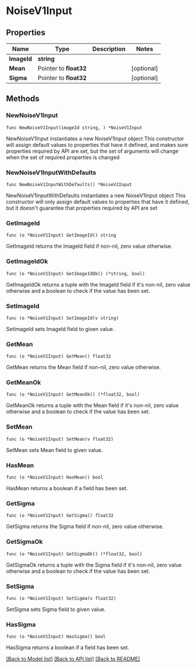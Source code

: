 # NoiseV1Input

## Properties

Name | Type | Description | Notes
------------ | ------------- | ------------- | -------------
**ImageId** | **string** |  | 
**Mean** | Pointer to **float32** |  | [optional] 
**Sigma** | Pointer to **float32** |  | [optional] 

## Methods

### NewNoiseV1Input

`func NewNoiseV1Input(imageId string, ) *NoiseV1Input`

NewNoiseV1Input instantiates a new NoiseV1Input object
This constructor will assign default values to properties that have it defined,
and makes sure properties required by API are set, but the set of arguments
will change when the set of required properties is changed

### NewNoiseV1InputWithDefaults

`func NewNoiseV1InputWithDefaults() *NoiseV1Input`

NewNoiseV1InputWithDefaults instantiates a new NoiseV1Input object
This constructor will only assign default values to properties that have it defined,
but it doesn't guarantee that properties required by API are set

### GetImageId

`func (o *NoiseV1Input) GetImageId() string`

GetImageId returns the ImageId field if non-nil, zero value otherwise.

### GetImageIdOk

`func (o *NoiseV1Input) GetImageIdOk() (*string, bool)`

GetImageIdOk returns a tuple with the ImageId field if it's non-nil, zero value otherwise
and a boolean to check if the value has been set.

### SetImageId

`func (o *NoiseV1Input) SetImageId(v string)`

SetImageId sets ImageId field to given value.


### GetMean

`func (o *NoiseV1Input) GetMean() float32`

GetMean returns the Mean field if non-nil, zero value otherwise.

### GetMeanOk

`func (o *NoiseV1Input) GetMeanOk() (*float32, bool)`

GetMeanOk returns a tuple with the Mean field if it's non-nil, zero value otherwise
and a boolean to check if the value has been set.

### SetMean

`func (o *NoiseV1Input) SetMean(v float32)`

SetMean sets Mean field to given value.

### HasMean

`func (o *NoiseV1Input) HasMean() bool`

HasMean returns a boolean if a field has been set.

### GetSigma

`func (o *NoiseV1Input) GetSigma() float32`

GetSigma returns the Sigma field if non-nil, zero value otherwise.

### GetSigmaOk

`func (o *NoiseV1Input) GetSigmaOk() (*float32, bool)`

GetSigmaOk returns a tuple with the Sigma field if it's non-nil, zero value otherwise
and a boolean to check if the value has been set.

### SetSigma

`func (o *NoiseV1Input) SetSigma(v float32)`

SetSigma sets Sigma field to given value.

### HasSigma

`func (o *NoiseV1Input) HasSigma() bool`

HasSigma returns a boolean if a field has been set.


[[Back to Model list]](../README.md#documentation-for-models) [[Back to API list]](../README.md#documentation-for-api-endpoints) [[Back to README]](../README.md)



